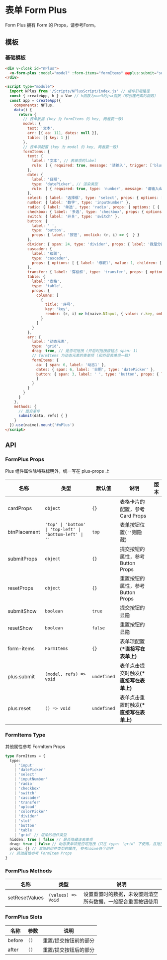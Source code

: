 # 表单 Form Plus

<!--single-column-->

Form Plus 拥有 Form 的 Props，请参考<n-a href="form#API">Form</n-a>。

## 模板

### 基础模板

```html
<div v-cloak id="nPlus">
  <n-form-plus :model="model" :form-items="formItems" @@plus:submit="submit"></n-form-plus>
</div>

<script type="module">
  import NPlus from '/Scripts/NPlusScript/index.js' // 插件引用路径
  const { createApp, h } = Vue // h函数为vue3的jsx函数（即创建元素的函数）
  const app = createApp({
    components: NPlus,
    data() {
      return {
        // 表单数据 (key 为 formItems 的 key, 两者要一致)
        model: {
          text: '文本', 
          arr: [{ aa: 111, dates: null }],
          table: [{ key: 1 }]
        },
        // 表单项配置 (key 为 model 的 key, 两者要一致)
        formItems: {
          text: {
            label: '文本', // 表单项的label
            rule: [ { required: true, message: '请输入', trigger: ['blur', 'input'] } ] // 验证规则
          },
          date: {
            label: '日期',
            type: 'datePicker', // 渲染类型
            rule: [ { required: true, type: 'number', message: '请输入date', trigger: ['blur', 'change'] } ]
          },
          select: { label: '选择框', type: 'select', props: { options: [{ label: '选项1', value: 1 }] } },
          number: { label: '数字', type: 'inputNumber' },
          radio: { label: '单选', type: 'radio', props: { options: [ { label: '单选1', value: 1 } ] } },
          checkbox: { label: '多选', type: 'checkbox', props: { options: [ { label: '多选1', value: 1 } ] } },
          switch: { label: '开关', type: 'switch' },
          button: {
            label: ' ',
            type: 'button',
            props: { label: '按钮', onclick: (r, i) => {  } }
          },
          divider: { span: 24, type: 'divider', props: { label: '我是分割线' } },
          cascader: {
            label: '级联',
            type: 'cascader',
            props: { options: [ { label: '级联1', value: 1, children: [ { label: '级联1-1', value: 11 } ] } ] }
          },
          transfer: { label: '穿梭框', type: 'transfer', props: { options: [ { label: '穿梭框1', value: 1 } ] } },
          table: {
            label: '表格',
            type: 'table',
            props: {
              columns: [
                {
                  title: '序号',
                  key: 'key',
                  render: (r, i) => h(naive.NInput, { value: r.key, onUpdateValue: (v) => { this.model.table[i].key = v } })
                }
              ]
            }
          },
          arr: {
            label: '动态元素',
            type: 'grid',
            drag: true, // 是否可拖拽 (开启时拖拽按钮占 span: 1)
            // formItems 为动态元素的表单项 (和外层表单项一致)
            formItems: {
              aa: { span: 6, label: '动态1' },
              dates: { span: 6, label: '日期', type: 'datePicker' },
              button: { span: 3, label: ' ', type: 'button', props: { label: '删除', onclick: (r, i) => this.model.arr.splice(i, 1) }
              }
            }
          }
        }
      }
    },
    methods: {
      // 提交事件
      submit(data, refs) { }
    }
  }).use(naive).mount('#nPlus')
</script>
```

## API

### FormPlus Props

<n-alert type="warning" title="注意" style="margin-bottom: 16px;" :bordered="false">
  Plus 组件属性除特殊标明外，统一写在 <n-text code>plus-props</n-text> 上
</n-alert>

| 名称 | 类型 | 默认值 | 说明 | 版本 |
| --- | --- | --- | --- | --- |
| cardProps | `object` | `{}` | 表格卡片的配置，参考 <n-a href="card#API">Card Props</n-a> |  |
| btnPlacement | `'top' \| 'bottom' \| 'top-left' \| 'bottom-left' \| ''` | `top` | 表单按钮位置(`''`则隐藏) |  |
| submitProps | `object` | `{}` | 提交按钮的属性，参考 <n-a href="button#API">Button Props</n-a> |  |
| resetProps | `object` | `{}` | 重置按钮的属性，参考 <n-a href="button#API">Button Props</n-a> |  |
| submitShow | `boolean` | `true` | 提交按钮的显隐 |  |
| resetShow | `boolean` | `false` | 重置按钮的显隐 |  |
| form-items | `FormItems` | `{}` | 表单项配置<strong>(\*直接写在表单上)</strong> |  |
| plus:submit | `(model, refs) => void` | `undefined` | 表单点击提交时触发<strong>(\*直接写在表单上)</strong> |  |
| plus:reset | `() => void` | `undefined` | 表单点击重置时触发<strong>(\*直接写在表单上)</strong> |  |

### FormItems Type

其他属性参考 <n-a href="form#FormItem-Props">FormItem Props</n-a>

```ts
type FormItems = {
  type:
    | 'input'
    | 'datePicker'
    | 'select'
    | 'inputNumber'
    | 'radio'
    | 'checkbox'
    | 'switch'
    | 'cascader'
    | 'transfer'
    | 'upload'
    | 'colorPicker'
    | 'divider'
    | 'slot'
    | 'button'
    | 'table'
    | 'grid' // 渲染的组件类型
  hidden: true | false // 是否隐藏该表单项
  drag: true | false // 动态表单项是否可拖拽（只在 type: 'grid' 下使用，且拖拽按钮占 span: 1）
  props: {} // 渲染的组件类型的属性, 参考naive各个组件
  // 其他属性参考 FormItem Props
}
```

### FormPlus Methods

| 名称 | 类型 | 说明 |
| --- | --- | --- |
| setResetValues | `(values) => Void` | 设置重置时的数据，未设置则清空所有数据，一般配合重置按钮使用 |

### FormPlus Slots

| 名称   | 参数 | 说明                  |
| ------ | ---- | --------------------- |
| before | `()` | 重置/提交按钮前的部分 |
| after | `()` | 重置/提交按钮后的部分 |
